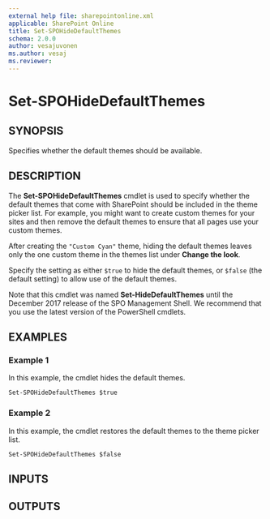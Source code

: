 ```yaml
---
external help file: sharepointonline.xml
applicable: SharePoint Online
title: Set-SPOHideDefaultThemes
schema: 2.0.0
author: vesajuvonen
ms.author: vesaj
ms.reviewer:
---
```


# Set-SPOHideDefaultThemes

## SYNOPSIS

Specifies whether the default themes should be available.

## DESCRIPTION

The **Set-SPOHideDefaultThemes** cmdlet is used to specify whether the default themes that come with SharePoint should be included in the theme picker list. For example, you might want to create custom themes for your sites and then remove the default themes to ensure that all pages use your custom themes.

After creating the `"Custom Cyan"` theme, hiding the default themes leaves only the one custom theme in the themes list under **Change the look**.

Specify the setting as either `$true` to hide the default themes, or `$false` (the default setting) to allow use of the default themes. 

Note that this cmdlet was named **Set-HideDefaultThemes** until the December 2017 release of the SPO Management Shell. We recommend that you use the latest version of the PowerShell cmdlets.

## EXAMPLES

### Example 1

In this example, the cmdlet hides the default themes.

```
Set-SPOHideDefaultThemes $true
```

### Example 2

In this example, the cmdlet restores the default themes to the theme picker list.

```
Set-SPOHideDefaultThemes $false
```


## INPUTS

## OUTPUTS

